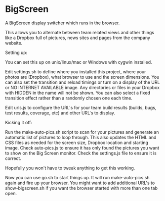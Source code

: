 BigScreen
=========

A BigScreen display switcher which runs in the browser.

This allows you to alternate between team related views and other things like a Dropbox full of pictures, news sites and pages from the company website.

Setting up:

You can set this up on unix/linux/mac or Windows with cygwin installed.

Edit settings.sh to define where you installed this project, where your photos are (Dropbox), what browser to use and the screen dimensions. You can also set the transition and reload timings or turn on a display of the URL or NO INTERNET AVAILABLE image. Any directories or files in your Dropbox with HIDDEN in the name will not be shown. You can also select a fixed transition effect rather than a randomly chosen one each time.

Edit urls.js to configure the URL's for your team build results (builds, bugs, test results, coverage, etc) and other URL's to display.

Kicking it off:

Run the make-auto-pics.sh script to scan for your pictures and generate an automatic list of pictures to loop through.
This also updates the HTML and CSS files as needed for the screen size, Dropbox location  and starting image.
Check auto-pics.js to ensure it has only found the pictures you want to show on the Big Screen monitor.
Check the settings.js file to ensure it is correct.

Hopefully you won't have to tweak anything to get this working.

Now you can use go.sh to start things up. It will run make-auto-pics.sh again and fire up your browser.
You might want to add additional URL's to show-bigscreen.sh if you want the browser started with more than one tab open.
